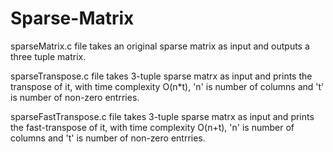 # Sparse-Matrix

sparseMatrix.c file takes an original sparse matrix as input and outputs a three tuple matrix.

sparseTranspose.c file takes 3-tuple sparse matrx as input and prints the transpose of it, with time complexity O(n*t), 'n' is number of columns and 't' is number of non-zero entrries.

sparseFastTranspose.c file takes 3-tuple sparse matrx as input and prints the fast-transpose of it, with time complexity O(n+t), 'n' is number of columns and 't' is number of non-zero entrries.
